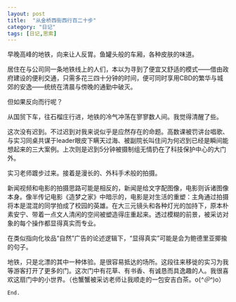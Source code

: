 ```yaml
---
layout: post
title:  "从金桥西街西行百二十步"
category: "日记"
tags: [日记,思索]
---
```


早晚高峰的地铁，向来让人反胃。鱼罐头般的车厢，各种皮肤的味道。

居住在与公司同一条地铁线上的人们，本以为寻到了便宜又舒适的模式——借由政府建设的便利交通，只需多花三四十分钟的时间，便可同时享用CBD的繁华与城郊的安逸——统统在清晨与傍晚的通勤中破灭。

但如果反向而行呢？

从国贸下车，往石榴庄行进，地铁的冷气冲荡在寥寥数人间。我觉得清醒了些。

这次没有迟到。不过迟到对我来说似乎是应然存在的命题。高数课被罚讲台唱歌、与实习同桌共谋于leader眼皮下瞒天过海、被副院长叫住问为何迟到已经是瞬间能想起来的三大案例。上次则是迟到5分钟被摄制组无情扔在了科技保护中心的大门外。

实习老师踱步过来。接着是漫长的、外科手术般的拍摄。

新闻视频和电影的拍摄思路可能是相反的，新闻是给文字配图像，电影则诉诸图像本身。像半传记电影《造梦之家》中暗示的，电影是对生活的重塑：主角通过拍摄将本是混混的同学拍成了校园的英雄。在大三元镜头和各种灯光的加持下，原本朴素安宁、带着一点文人清闲的空间被塑造得庄重起来。透过模糊的前景，被采访对象的每个操作都显得真实而专业。

在类似指向化妆品“自然”广告的论述逻辑下，“显得真实”可能是会为鲍德里亚揶揄的句子。

地铁，只是北漂的其中一种体验。是很容易抵达的场所。这段往来移徙的实习为我等游客打开了更多的门。这次门中有花草、有书香、有诚恳而具逸趣的人。我很喜欢这扇门中的小世界。（也蟹蟹被采访老师让我顺走的一包安吉白茶。o(*^＠^*)o）

`End.`
